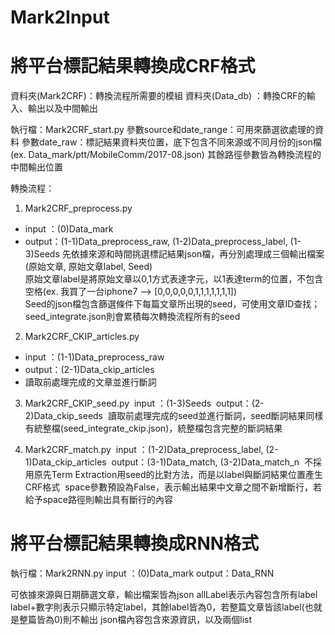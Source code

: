 # Mark2Input


將平台標記結果轉換成CRF格式
==========
資料夾(Mark2CRF)：轉換流程所需要的模組
資料夾(Data_db) ：轉換CRF的輸入、輸出以及中間輸出


執行檔：Mark2CRF_start.py
參數source和date_range：可用來篩選欲處理的資料
參數date_raw：標記結果資料夾位置，底下包含不同來源或不同月份的json檔(ex. Data_mark/ptt/MobileComm/2017-08.json)
其餘路徑參數皆為轉換流程的中間輸出位置


轉換流程：
1. Mark2CRF_preprocess.py
- input ：(0)Data_mark
- output：(1-1)Data_preprocess_raw, (1-2)Data_preprocess_label, (1-3)Seeds
先依據來源和時間挑選標記結果json檔，再分別處理成三個輸出檔案(原始文章, 原始文章label, Seed)  
原始文章label是將原始文章以0,1方式表達字元，以1表達term的位置，不包含空格(ex. 我買了一台iphone7 --> [0,0,0,0,0,1,1,1,1,1,1,1])<br />
Seed的json檔包含篩選條件下每篇文章所出現的seed，可使用文章ID查找；seed_integrate.json則會累積每次轉換流程所有的seed

2. Mark2CRF_CKIP_articles.py
- input ：(1-1)Data_preprocess_raw
- output：(2-1)Data_ckip_articles
- 讀取前處理完成的文章並進行斷詞
  
3. Mark2CRF_CKIP_seed.py
  input ：(1-3)Seeds
  output：(2-2)Data_ckip_seeds
  讀取前處理完成的seed並進行斷詞，seed斷詞結果同樣有統整檔(seed_integrate_ckip.json)，統整檔包含完整的斷詞結果

4. Mark2CRF_match.py
  input ：(1-2)Data_preprocess_label, (2-1)Data_ckip_articles
  output：(3-1)Data_match, (3-2)Data_match_n
  不採用原先Term Extraction用seed的比對方法，而是以label與斷詞結果位置產生CRF格式
  space參數預設為False，表示輸出結果中文章之間不新增斷行，若給予space路徑則輸出具有斷行的內容



將平台標記結果轉換成RNN格式
=========================

執行檔：Mark2RNN.py
input ：(0)Data_mark
output：Data_RNN

可依據來源與日期篩選文章，輸出檔案皆為json
allLabel表示內容包含所有label
label+數字則表示只顯示特定label，其餘label皆為0，若整篇文章皆該label(也就是整篇皆為0)則不輸出
json檔內容包含來源資訊，以及兩個list

